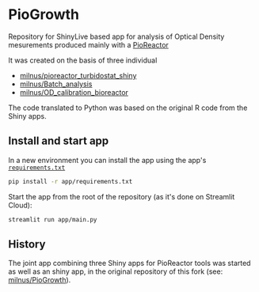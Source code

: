 # PioGrowth
Repository for ShinyLive based app for analysis of Optical Density mesurements 
produced mainly with a [PioReactor](https://pioreactor.com/)

It was created on the basis of three individual 

- [milnus/pioreactor_turbidostat_shiny](https://github.com/milnus/pioreactor_turbidostat_shiny)
- [milnus/Batch_analysis](https://github.com/milnus/Batch_analysis)
- [milnus/OD_calibration_bioreactor](https://github.com/milnus/OD_calibration_bioreactor)

The code translated to Python was based on the original R code from the Shiny apps.

## Install and start app

In a new environment you can install the app using the app's 
[`requirements.txt`](app/requirements.txt)

```bash
pip install -r app/requirements.txt
```

Start the app from the root of the repository (as it's done on Streamlit Cloud):

```bash
streamlit run app/main.py
```

## History

The joint app combining three Shiny apps for PioReactor tools was started as well as an
shiny app, in the original repository of this fork 
(see: [milnus/PioGrowth](https://github.com/milnus/PioGrowth)). 

